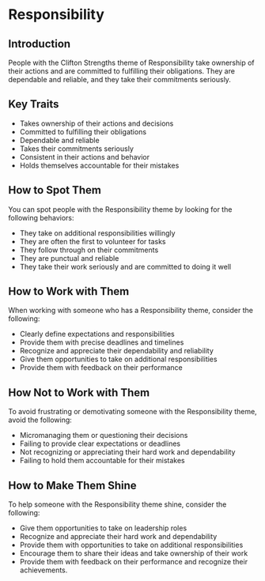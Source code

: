 # Responsibility

## Introduction

People with the Clifton Strengths theme of Responsibility take ownership of their actions and are committed to fulfilling their obligations. They are dependable and reliable, and they take their commitments seriously.

## Key Traits

- Takes ownership of their actions and decisions
- Committed to fulfilling their obligations
- Dependable and reliable
- Takes their commitments seriously
- Consistent in their actions and behavior
- Holds themselves accountable for their mistakes

## How to Spot Them

You can spot people with the Responsibility theme by looking for the following behaviors:

- They take on additional responsibilities willingly
- They are often the first to volunteer for tasks
- They follow through on their commitments
- They are punctual and reliable
- They take their work seriously and are committed to doing it well

## How to Work with Them

When working with someone who has a Responsibility theme, consider the following:

- Clearly define expectations and responsibilities
- Provide them with precise deadlines and timelines
- Recognize and appreciate their dependability and reliability
- Give them opportunities to take on additional responsibilities
- Provide them with feedback on their performance

## How Not to Work with Them

To avoid frustrating or demotivating someone with the Responsibility theme, avoid the following:

- Micromanaging them or questioning their decisions
- Failing to provide clear expectations or deadlines
- Not recognizing or appreciating their hard work and dependability
- Failing to hold them accountable for their mistakes

## How to Make Them Shine

To help someone with the Responsibility theme shine, consider the following:

- Give them opportunities to take on leadership roles
- Recognize and appreciate their hard work and dependability
- Provide them with opportunities to take on additional responsibilities
- Encourage them to share their ideas and take ownership of their work
- Provide them with feedback on their performance and recognize their achievements.
